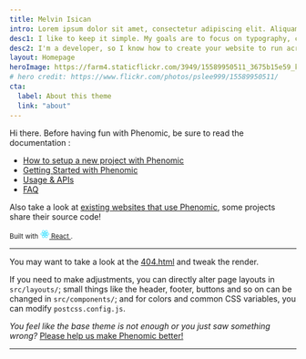 ```yaml
---
title: Melvin Isican
intro: Lorem ipsum dolor sit amet, consectetur adipiscing elit. Aliquam porta felis non suscipit varius. Pellentesque mollis massa vitae venenatis bibendum. Nullam vestibulum nibh risus, vitae mattis metus dignissim eget. Quisque ac enim nec sapien pretium finibus. In hac habitasse platea dictumst. Quisque iaculis elementum hendrerit. Vivamus nunc odio, dictum molestie turpis vitae, viverra ullamcorper sem. Aliquam pretium arcu id eleifend tempor. Cras vel lobortis erat.
desc1: I like to keep it simple. My goals are to focus on typography, content and conveying the message that you want to send.
desc2: I'm a developer, so I know how to create your website to run across devices using the latest technologies available.
layout: Homepage
heroImage: https://farm4.staticflickr.com/3949/15589950511_3675b15e59_k.jpg
# hero credit: https://www.flickr.com/photos/pslee999/15589950511/
cta:
  label: About this theme
  link: "about"
---
```


Hi there. Before having fun with Phenomic, be sure to read the documentation :

* [How to setup a new project with Phenomic](https://phenomic.io/docs/setup/)
* [Getting Started with Phenomic](https://phenomic.io/docs/getting-started/)
* [Usage & APIs](https://phenomic.io/docs/usage/)
* [FAQ](https://phenomic.io/docs/faq/)

Also take a look at
[existing websites that use Phenomic](https://phenomic.io/showcase/),
some projects share their source code!

<!-- demo to show you that you can use "assets" folder -->
<small>
  Built with
  <a href="https://facebook.github.io/react/">
    <img alt="" src="assets/react.svg" width="16" height="16" />
    React
  </a>.
</small>

---

You may want to take a look at the [404.html](/404.html) and tweak the render.

If you need to make adjustments, you can directly alter page layouts in
``src/layouts/``;
small things like the header, footer, buttons and so on can be changed in
``src/components/``;
and for colors and common CSS variables, you can modify ``postcss.config.js``.

_You feel like the base theme is not enough or you just saw something wrong?_
[Please help us make Phenomic better!](https://phenomic.io/contributing/)

---
